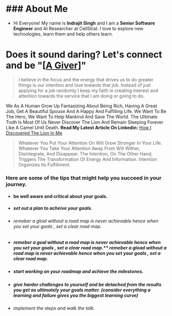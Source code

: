 # ### About Me

- Hi Everyone! My name is **Indrajit Singh** and I am a **Senior Software Engineer** and AI Researcher at CellStrat. I love to explore new technologies, learn them and help others learn.

# Does it sound daring? Let's connect and be "[[A Giver](https://www.linkedin.com/in/indrajitsinghds/ "A Giver")]"

> I believe in the focus and the energy that drives us to do greater things is our intention and love towards that job. Instead of just applying for a job randomly I keep my faith in creating interest and attention towards the service that I am doing or going to do.

We As A Human Grow Up Fantasizing About Being Rich, Having A Great Job, Get A Beautiful Spouse And A Happy And Fulfilling Life. We Want To Be The Hero, We Want To Help Mankind And Save The World. The Ultimate Truth Is Most Of Us Never Discover The Lion And Remain Sleeping Forever Like A Camel Until Death.
**Read My Latest Article On Linkedin:** [How I Discovered The Lion In Me](https://www.linkedin.com/pulse/how-i-discovered-lion-me-indrajit-singh/ "How I discovered the Lion in Me")

> Whatever You Put Your Attention On Will Grow Stronger In Your Life. Whatever You Take Your Attention Away From Will Wither, Disintegrate, And Disappear. The Intention, On The Other Hand, Triggers The Transformation Of Energy And Information. Intention Organizes Its Fulfillment.

### Here are some of the tips that might help you succeed in your journey.

- #### be well aware and critical about your goals. 
- ##### set out a plan to acheive your goals.
- ###### remeber a gloal without a road map is never achievable hence when you set your goals , set a clear road map.
- ##### remeber a goal without a road map is never achievable hence when you set your goals , set a clear road map.** remeber a gload without a road map is never achievable hence when you set your goals , set a clear road map.
- ##### start working on your roadmap and achieve the milestones.
- ##### give harder challenges to yourself and be detached from the results you get as ultimately your goals matter. (consider everything a learning and failure gives you the biggest learning curve)

- ###### implement the steps and walk the talk.





